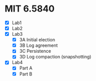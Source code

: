 # MIT 6.5840 
- [x] Lab1
- [x] Lab2
- [x] Lab3
  - [x] 3A Initial election
  - [x] 3B Log agreement
  - [x] 3C Persistence
  - [x] 3D Log compaction (snapshotting)
- [x] Lab4
  - [x] Part A
  - [x] Part B
